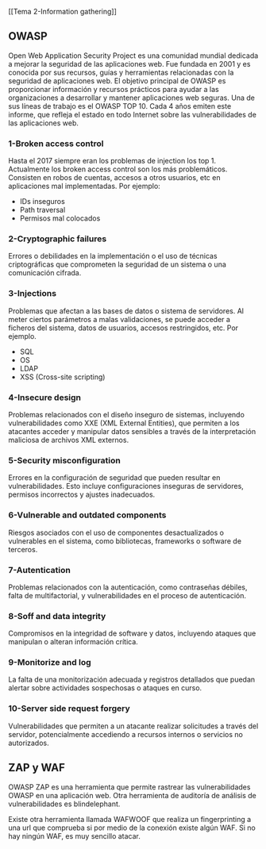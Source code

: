 [[Tema 2-Information gathering]]

## OWASP
Open Web Application Security Project es una comunidad mundial dedicada a mejorar la seguridad de las aplicaciones web. Fue fundada en 2001 y es conocida por sus recursos, guías y herramientas relacionadas con la seguridad de aplicaciones web. El objetivo principal de OWASP es proporcionar información y recursos prácticos para ayudar a las organizaciones a desarrollar y mantener aplicaciones web seguras. Una de sus líneas de trabajo es el OWASP TOP 10. Cada 4 años emiten este informe, que refleja el estado en todo Internet sobre las vulnerabilidades de las aplicaciones web.

### 1-Broken access control
Hasta el 2017 siempre eran los problemas de injection los top 1. Actualmente los broken access control son los más problemáticos. Consisten en robos de cuentas, accesos a otros usuarios, etc en aplicaciones mal implementadas. Por ejemplo:
+ IDs inseguros
+ Path traversal
+ Permisos mal colocados

### 2-Cryptographic failures
Errores o debilidades en la implementación o el uso de técnicas criptográficas que comprometen la seguridad de un sistema o una comunicación cifrada.

### 3-Injections
Problemas que afectan a las bases de datos o sistema de servidores. Al meter ciertos parámetros a malas validaciones, se puede acceder a ficheros del sistema, datos de usuarios, accesos restringidos, etc. Por ejemplo.
+ SQL
+ OS
+ LDAP
+ XSS (Cross-site scripting)

### 4-Insecure design
Problemas relacionados con el diseño inseguro de sistemas, incluyendo vulnerabilidades como XXE (XML External Entities), que permiten a los atacantes acceder y manipular datos sensibles a través de la interpretación maliciosa de archivos XML externos.

### 5-Security misconfiguration
Errores en la configuración de seguridad que pueden resultar en vulnerabilidades. Esto incluye configuraciones inseguras de servidores, permisos incorrectos y ajustes inadecuados.

### 6-Vulnerable and outdated components
Riesgos asociados con el uso de componentes desactualizados o vulnerables en el sistema, como bibliotecas, frameworks o software de terceros.

### 7-Autentication
Problemas relacionados con la autenticación, como contraseñas débiles, falta de multifactorial, y vulnerabilidades en el proceso de autenticación.

### 8-Soff and data integrity
Compromisos en la integridad de software y datos, incluyendo ataques que manipulan o alteran información crítica.

### 9-Monitorize and log
La falta de una monitorización adecuada y registros detallados que puedan alertar sobre actividades sospechosas o ataques en curso.

### 10-Server side request forgery
Vulnerabilidades que permiten a un atacante realizar solicitudes a través del servidor, potencialmente accediendo a recursos internos o servicios no autorizados.

## ZAP y WAF
OWASP ZAP es una herramienta que permite rastrear las vulnerabilidades OWASP en una aplicación web. Otra herramienta de auditoría de análisis de vulnerabilidades es blindelephant. 

Existe otra herramienta llamada WAFWOOF que realiza un fingerprinting a una url que comprueba si por medio de la conexión existe algún WAF. Si no hay ningún WAF, es muy sencillo atacar.